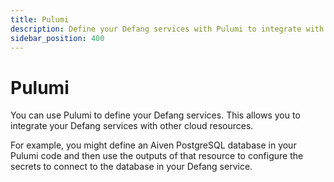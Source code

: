 ```yaml
---
title: Pulumi
description: Define your Defang services with Pulumi to integrate with other cloud resources.
sidebar_position: 400
---
```


# Pulumi

You can use Pulumi to define your Defang services. This allows you to integrate your Defang services with other cloud resources.

For example, you might define an Aiven PostgreSQL database in your Pulumi code and then use the outputs of that resource to configure the secrets to connect to the database in your Defang service.